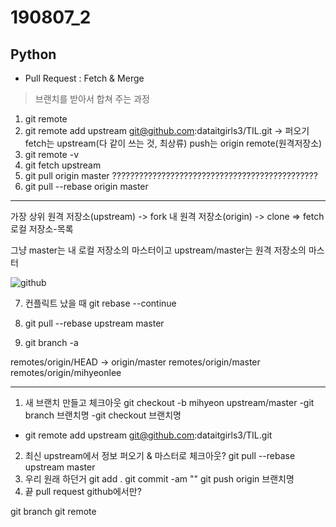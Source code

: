 # 190807_2
## Python

* Pull Request
: Fetch & Merge
> 브랜치를 받아서 합쳐 주는 과정

1. git remote
2. git remote add upstream git@github.com:dataitgirls3/TIL.git
-> 퍼오기
fetch는 upstream(다 같이 쓰는 것, 최상류)
push는 origin
remote(원격저장소)
3. git remote -v
4. git fetch upstream
5. git pull origin master
??????????????????????????????????????????????
6. git pull --rebase origin master

____________________________________________
가장 상위 원격 저장소(upstream)
-> fork
내 원격 저장소(origin)
-> clone
=> fetch 로컬 저장소-목록


그냥 master는 내 로컬 저장소의 마스터이고
upstream/master는 원격 저장소의 마스터

![github](image_190807_2.jpg)

7. 컨플릭트 났을 때
git rebase --continue

8. git pull --rebase upstream master

9. git branch -a
> 
  remotes/origin/HEAD -> origin/master
  remotes/origin/master
  remotes/origin/mihyeonlee

________________________________________
1) 새 브랜치 만들고 체크아웃
git checkout -b mihyeon upstream/master
-git branch 브랜치명
-git checkout 브랜치명
* git remote add upstream git@github.com:dataitgirls3/TIL.git
2) 최신 upstream에서 정보 퍼오기
& 마스터로 체크아웃?
git pull --rebase upstream master
3) 우리 원래 하던거
git add .
git commit -am ""
git push origin 브랜치명
4) 끝
pull request 
github에서만?


git branch
git remote